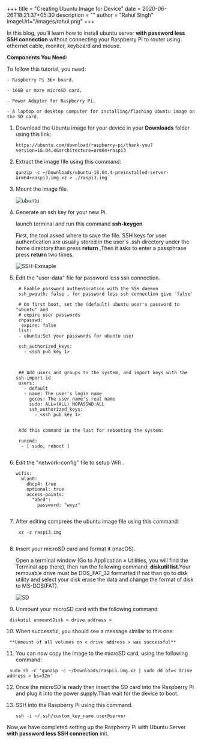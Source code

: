 +++
title = "Creating Ubuntu Image for Device"
date = 2020-06-26T18:21:37+05:30
description = ""
author = "Rahul Singh"
imageUrl="/images/rahul.png"
+++

In this blog, you’ll learn how to install ubuntu server **with password less SSH connection** without connecting your Raspberry Pi to router using ethernet cable, monitor, keyboard and mouse.

  **Components You Need:**
  
  To follow this tutorial, you need:
    
    - Raspberry Pi 3b+ board.

    - 16GB or more microSD card.

    - Power Adapter for Raspberry Pi.

    - A laptop or desktop computer for installing/flashing Ubuntu image on the SD card.


1) Download the Ubuntu image for your device in your **Downloads** folder using this link:
   
   ```
   https://ubuntu.com/download/raspberry-pi/thank-you?version=18.04.4&architecture=arm64+raspi3
   ```

2) Extract the image file using this command:
   
   ```
   gunzip -c ~/Downloads/ubuntu-18.04.4-preinstalled-server-arm64+raspi3.img.xz > ./raspi3.img
   ```

3) Mount the image file.
   
   ![ubuntu](/images/ubuntu-image.png)

4) Generate an ssh key for your new Pi.
   
   launch terminal and run this command **ssh-keygen**

   First, the tool asked where to save the file. SSH keys for user authentication are usually stored in the user's .ssh directory under the home directory.than press **return** ,Then it asks to enter a passphrase press **return** two times.

   ![SSH-Exmaple](/images/ssh-exmaple.png)

5) Edit the "user-data" file for  password less ssh connection.

   ```
    # Enable password authentication with the SSH daemon
    ssh_pwauth: false , for password less ssh connection give 'false' 

    # On first boot, set the (default) ubuntu user's password to "ubuntu" and
    # expire user passwords
    chpasswd:
     expire: false
    list:
    - ubuntu:Set your passwords for ubuntu user
    
    ssh_authorized_keys:
      - <ssh pub key 1>
    

    
    ## Add users and groups to the system, and import keys with the ssh-import-id
    users:
      - default
      - name: The user's login name
        gecos: The user name's real name
        sudo: ALL=(ALL) NOPASSWD:ALL
        ssh_authorized_keys:
          - <ssh pub key 1>
    

    Add this command in the last for rebooting the system:
    
    runcmd:
     - [ sudo, reboot ]
    
6) Edit the "network-config" file to setup Wifi . 

    ```  
    wifis:
      wlan0:
        dhcp4: true
        optional: true
        access-points:
          "abcd":
            password: "wxyz"
  
7) After editing comprees the ubuntu image file using this command:
    
   ```
    xz -z raspi3.img
    
8) Insert your microSD card and format it (macOS).
   
   Open a terminal window (Go to Application » Utilities, you will find the Terminal app there), then run the following command: **diskutil list**.Your removable drive must be DOS_FAT_32 formatted if not than go to disk utility and select your disk erase the data and change the format of disk to MS-DOS(FAT).

   ![SD](/images/sd-format.png)
   

9)  Unmount your microSD card with the following command:

   ```
    diskutil unmountDisk < drive address >
   ```

10) When successful, you should see a message similar to this one:
    
   ```
    **Unmount of all volumes on < drive address > was successful**
   ```

11)  You can now copy the image to the microSD card, using the following command:

   ```
    sudo sh -c 'gunzip -c ~/Downloads/raspi3.img.xz | sudo dd of=< drive address > bs=32m'
   ```

12) Once the microSD is ready then insert the SD card into the Raspberry Pi and plug it into the   power supply.Than wait for the device to boot.

13) SSH into the Raspberry Pi using this command.
    
    ```
    ssh -i ~/.ssh/custom_key_name user@server
    
Now,we have completed setting up the Raspberry Pi with Ubuntu Server **with password less SSH connection** init.
  